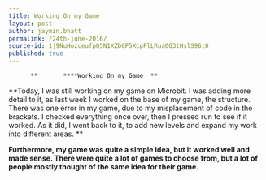 ```yaml
---
title: Working On my Game
layout: post
author: jaymin.bhatt
permalink: /24th-june-2016/
source-id: 1j9NuHozceufpQ5N1XZbGF5XcpPlLRua0G3tHslS96t0
published: true
---
```

          **       ****Working On my Game  **

**Today, I was still working on my game on Microbit. I was adding more detail to it, as last week I worked on the base of my game, the structure. There was one error in my game, due to my misplacement of code in the brackets. I checked everything once over, then I pressed run to see if it worked. As it did, I went back to it, to add new levels and expand my work into different areas. **

**Furthermore, my game was quite a simple idea, but it worked well and made sense. There were quite a lot of games to choose from, but a lot of people mostly thought of the same idea for their game.**

